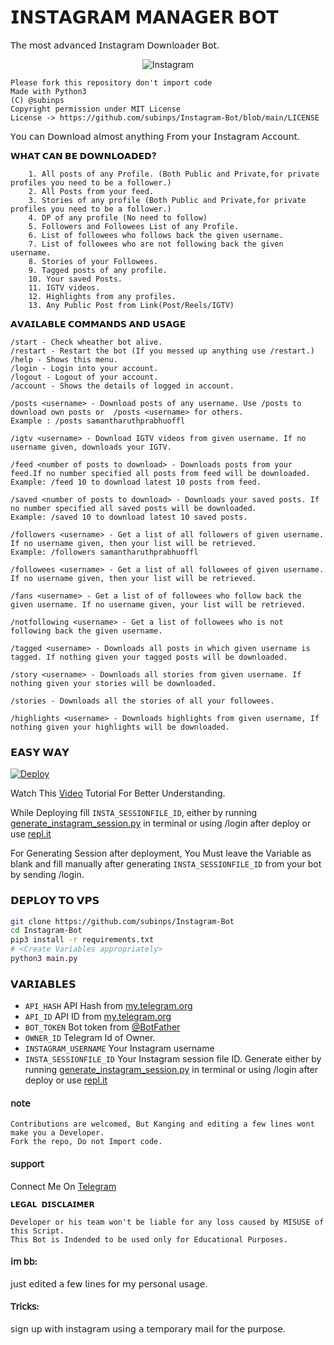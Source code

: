 # 𝗜𝗡𝗦𝗧𝗔𝗚𝗥𝗔𝗠 𝗠𝗔𝗡𝗔𝗚𝗘𝗥 𝗕𝗢𝗧
𝖳𝗁𝖾 𝗆𝗈𝗌𝗍 𝖺𝖽𝗏𝖺𝗇𝖼𝖾𝖽 𝖨𝗇𝗌𝗍𝖺𝗀𝗋𝖺𝗆 𝖣𝗈𝗐𝗇𝗅𝗈𝖺𝖽𝖾𝗋 𝖡𝗈𝗍.

<p align="center">
  <img src="https://sm.ign.com/ign_in/screenshot/default/ig-glyph001-74am_dp6a.jpg" alt="Instagram"/>
</p>

```
Please fork this repository don't import code
Made with Python3
(C) @subinps
Copyright permission under MIT License
License -> https://github.com/subinps/Instagram-Bot/blob/main/LICENSE
```
𝖸𝗈𝗎 𝖼𝖺𝗇 𝖣𝗈𝗐𝗇𝗅𝗈𝖺𝖽 𝖺𝗅𝗆𝗈𝗌𝗍 𝖺𝗇𝗒𝗍𝗁𝗂𝗇𝗀 𝖥𝗋𝗈𝗆 𝗒𝗈𝗎𝗋 𝖨𝗇𝗌𝗍𝖺𝗀𝗋𝖺𝗆 𝖠𝖼𝖼𝗈𝗎𝗇𝗍.

**𝗪𝗛𝗔𝗧 𝗖𝗔𝗡 𝗕𝗘 𝗗𝗢𝗪𝗡𝗟𝗢𝗔𝗗𝗘𝗗?**
```
    1. All posts of any Profile. (Both Public and Private,for private profiles you need to be a follower.)
    2. All Posts from your feed.
    3. Stories of any profile (Both Public and Private,for private profiles you need to be a follower.)
    4. DP of any profile (No need to follow)
    5. Followers and Followees List of any Profile.
    6. List of followees who follows back the given username.
    7. List of followees who are not following back the given username.
    8. Stories of your Followees.
    9. Tagged posts of any profile.
    10. Your saved Posts.
    11. IGTV videos.
    12. Highlights from any profiles.
    13. Any Public Post from Link(Post/Reels/IGTV)

```

**𝗔𝗩𝗔𝗜𝗟𝗔𝗕𝗟𝗘 𝗖𝗢𝗠𝗠𝗔𝗡𝗗𝗦 𝗔𝗡𝗗 𝗨𝗦𝗔𝗚𝗘**
```
/start - Check wheather bot alive.
/restart - Restart the bot (If you messed up anything use /restart.)
/help - Shows this menu.
/login - Login into your account.
/logout - Logout of your account.
/account - Shows the details of logged in account.

/posts <username> - Download posts of any username. Use /posts to download own posts or  /posts <username> for others.
Example : /posts samantharuthprabhuoffl

/igtv <username> - Download IGTV videos from given username. If no username given, downloads your IGTV.

/feed <number of posts to download> - Downloads posts from your feed.If no number specified all posts from feed will be downloaded.
Example: /feed 10 to download latest 10 posts from feed.

/saved <number of posts to download> - Downloads your saved posts. If no number specified all saved posts will be downloaded.
Example: /saved 10 to download latest 10 saved posts.

/followers <username> - Get a list of all followers of given username. If no username given, then your list will be retrieved.
Example: /followers samantharuthprabhuoffl

/followees <username> - Get a list of all followees of given username. If no username given, then your list will be retrieved.

/fans <username> - Get a list of of followees who follow back the given username. If no username given, your list will be retrieved.

/notfollowing <username> - Get a list of followees who is not following back the given username.

/tagged <username> - Downloads all posts in which given username is tagged. If nothing given your tagged posts will be downloaded.

/story <username> - Downloads all stories from given username. If nothing given your stories will be downloaded.

/stories - Downloads all the stories of all your followees.

/highlights <username> - Downloads highlights from given username, If nothing given your highlights will be downloaded.

```

### 𝗘𝗔𝗦𝗬 𝗪𝗔𝗬
[![Deploy](https://www.herokucdn.com/deploy/button.svg)](https://heroku.com/deploy?template=https://github.com/im-bb/InstaSave-Bot)

Watch This [Video](https://youtu.be/aVkmoVPSOYI) Tutorial For Better Understanding.

While Deploying fill `INSTA_SESSIONFILE_ID`, either by running [generate_instagram_session.py](https://github.com/subinps/Instagram-Bot/blob/main/generate_instagram_session.py]) in terminal or using /login after deploy or use [repl.it](https://replit.com/@subinps/generateInstagramSession)

For Generating Session after deployment, You Must leave the Variable as blank and fill manually after generating `INSTA_SESSIONFILE_ID` from your bot by sending /login.


### 𝗗𝗘𝗣𝗟𝗢𝗬 𝗧𝗢 𝗩𝗣𝗦

```sh
git clone https://github.com/subinps/Instagram-Bot
cd Instagram-Bot
pip3 install -r requirements.txt
# <Create Variables appropriately>
python3 main.py
```

### 𝗩𝗔𝗥𝗜𝗔𝗕𝗟𝗘𝗦

* `API_HASH` API Hash from [my.telegram.org](https://my.telegram.org/)
* `API_ID` API ID from [my.telegram.org](https://my.telegram.org/)
* `BOT_TOKEN` Bot token from [@BotFather](https://telegram.dog/BotFather)
* `OWNER_ID` Telegram Id of Owner.
* `INSTAGRAM_USERNAME` Your Instagram username
* `INSTA_SESSIONFILE_ID` Your Instagram session file ID. Generate either by running [generate_instagram_session.py](https://github.com/subinps/Instagram-Bot/blob/main/generate_instagram_session.py]) in terminal or using /login after deploy or use [repl.it](https://replit.com/@subinps/generateInstagramSession)


#### 𝗇𝗈𝗍𝖾

```
Contributions are welcomed, But Kanging and editing a few lines wont make you a Developer.
Fork the repo, Do not Import code.

```

#### 𝗌𝗎𝗉𝗉𝗈𝗋𝗍 

Connect Me On [Telegram](https://telegram.dog/subinps_bot)


```
𝗟𝗘𝗚𝗔𝗟 𝗗𝗜𝗦𝗖𝗟𝗔𝗜𝗠𝗘𝗥

Developer or his team won't be liable for any loss caused by MISUSE of this Script.
This Bot is Indended to be used only for Educational Purposes.

```
#### 𝗂𝗆 𝖻𝖻:
𝗃𝗎𝗌𝗍 𝖾𝖽𝗂𝗍𝖾𝖽 𝖺 𝖿𝖾𝗐 𝗅𝗂𝗇𝖾𝗌 𝖿𝗈𝗋 𝗆𝗒 𝗉𝖾𝗋𝗌𝗈𝗇𝖺𝗅 𝗎𝗌𝖺𝗀𝖾.
#### 𝖳𝗋𝗂𝖼𝗄𝗌:
𝗌𝗂𝗀𝗇 𝗎𝗉 𝗐𝗂𝗍𝗁 𝗂𝗇𝗌𝗍𝖺𝗀𝗋𝖺𝗆 𝗎𝗌𝗂𝗇𝗀 𝖺 𝗍𝖾𝗆𝗉𝗈𝗋𝖺𝗋𝗒 𝗆𝖺𝗂𝗅 𝖿𝗈𝗋 𝗍𝗁𝖾 𝗉𝗎𝗋𝗉𝗈𝗌𝖾.

